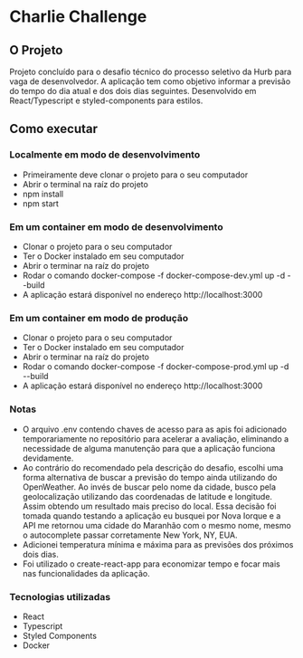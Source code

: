 # Charlie Challenge
## O Projeto
Projeto concluído para o desafio técnico do processo seletivo da Hurb para vaga de desenvolvedor. A aplicação tem como objetivo informar a previsão do tempo do dia atual e dos dois dias seguintes. Desenvolvido em React/Typescript e styled-components para estilos.

## Como executar
### Localmente em modo de desenvolvimento
- Primeiramente deve clonar o projeto para o seu computador
- Abrir o terminal na raíz do projeto
- npm install
- npm start

### Em um container em modo de desenvolvimento 
- Clonar o projeto para o seu computador
- Ter o Docker instalado em seu computador
- Abrir o terminar na raíz do projeto
- Rodar o comando docker-compose -f docker-compose-dev.yml up -d --build
- A aplicação estará disponível no endereço http://localhost:3000

### Em um container em modo de produção 
- Clonar o projeto para o seu computador
- Ter o Docker instalado em seu computador
- Abrir o terminar na raíz do projeto
- Rodar o comando docker-compose -f docker-compose-prod.yml up -d --build
- A aplicação estará disponível no endereço http://localhost:3000

### Notas
- O arquivo .env contendo chaves de acesso para as apis foi adicionado temporariamente no repositório para acelerar a avaliação, eliminando a necessidade de alguma manutenção para que a aplicação funciona devidamente.
- Ao contrário do recomendado pela descrição do desafio, escolhi uma forma alternativa de buscar a previsão do tempo ainda utilizando do OpenWeather. Ao invés de buscar pelo nome da cidade, busco pela geolocalização utilizando das coordenadas de latitude e longitude. Assim obtendo um resultado mais preciso do local. Essa decisão foi tomada quando testando a aplicação eu busquei por Nova Iorque e a API me retornou uma cidade do Maranhão com o mesmo nome, mesmo o autocomplete passar corretamente New York, NY, EUA.
- Adicionei temperatura mínima e máxima para as previsões dos próximos dois dias.
- Foi utilizado o create-react-app para economizar tempo e focar mais nas funcionalidades da aplicação.

### Tecnologias utilizadas
- React
- Typescript
- Styled Components 
- Docker



